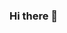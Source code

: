 ### Hi there 👋

<!--
**mednal/mednal** is a ✨ _special_ ✨ repository because its `README.md` (this file) appears on your GitHub profile.

Here are some ideas to get you started:

- 🔭 I’m currently working on MERN stack project
- 🌱 I’m currently learning about trading
- 📫 How to reach me:mohamed.nalouti@esprit.com 

